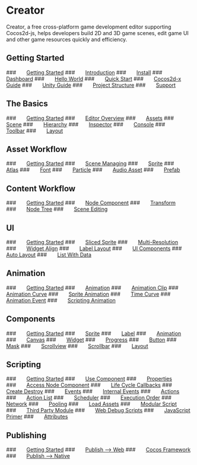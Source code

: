 # Creator
Creator, a free cross-platform game development editor supporting Cocos2d-js,
helps developers build 2D and 3D game scenes, edit game UI and other game resources
quickly and efficiency.

## Getting Started
###&emsp;&emsp;[Getting Started](creator-chapters/getting-started/index.html)
###&emsp;&emsp;[Introduction](creator-chapters/getting-started/introduction.html)
###&emsp;&emsp;[Install](creator-chapters/getting-started/install.html)
###&emsp;&emsp;[Dashboard](creator-chapters/getting-started/dashboard.html)
###&emsp;&emsp;[Hello World](creator-chapters/getting-started/hello-world.html)
###&emsp;&emsp;[Quick Start](creator-chapters/getting-started/quick-start.html)
###&emsp;&emsp;[Cocos2d-x Guide](creator-chapters/getting-started/cocos2d-x-guide.html)
###&emsp;&emsp;[Unity Guide](creator-chapters/getting-started/unity-guide.html)
###&emsp;&emsp;[Project Structure](creator-chapters/getting-started/project-structure.html)
###&emsp;&emsp;[Support](creator-chapters/getting-started/support.html)

## The Basics
###&emsp;&emsp;[Getting Started](creator-chapters/basics/index.html)
###&emsp;&emsp;[Editor Overview](creator-chapters/basics/editor-overview.html)
###&emsp;&emsp;[Assets](creator-chapters/basics/editor-panels/assets.html)
###&emsp;&emsp;[Scene](creator-chapters/basics/editor-panels/scene.html)
###&emsp;&emsp;[Hierarchy](creator-chapters/basics/editor-panels/hierarchy.html)
###&emsp;&emsp;[Inspector](creator-chapters/basics/editor-panels/inspector.html)
###&emsp;&emsp;[Console](creator-chapters/basics/editor-panels/console.html)
###&emsp;&emsp;[Toolbar](creator-chapters/basics/toolbar.html)
###&emsp;&emsp;[Layout](creator-chapters/basics/layout.html)

## Asset Workflow
###&emsp;&emsp;[Getting Started](creator-chapters/asset-workflow/index.html)
###&emsp;&emsp;[Scene Managing](creator-chapters/asset-workflow/scene-managing.html)
###&emsp;&emsp;[Sprite](creator-chapters/asset-workflow/sprite.html)
###&emsp;&emsp;[Atlas](creator-chapters/asset-workflow/atlas.html)
###&emsp;&emsp;[Font](creator-chapters/asset-workflow/font.html)
###&emsp;&emsp;[Particle](creator-chapters/asset-workflow/particle.html)
###&emsp;&emsp;[Audio Asset](creator-chapters/asset-workflow/audio-asset.html)
###&emsp;&emsp;[Prefab](creator-chapters/asset-workflow/prefab.html)

## Content Workflow
###&emsp;&emsp;[Getting Started](creator-chapters/content-workflow/index.html)
###&emsp;&emsp;[Node Component](creator-chapters/content-workflow/node-component.html)
###&emsp;&emsp;[Transform](creator-chapters/content-workflow/transform.html)
###&emsp;&emsp;[Node Tree](creator-chapters/content-workflow/node-tree.html)
###&emsp;&emsp;[Scene Editing](creator-chapters/content-workflow/scene-editing.html)

## UI
###&emsp;&emsp;[Getting Started](creator-chapters/ui/index.html)
###&emsp;&emsp;[Sliced Sprite](creator-chapters/ui/sliced-sprite.html)
###&emsp;&emsp;[Multi-Resolution](creator-chapters/ui/multi-resolution.html)
###&emsp;&emsp;[Widget Align](creator-chapters/ui/widget-align.html)
###&emsp;&emsp;[Label Layout](creator-chapters/ui/label-layout.html)
###&emsp;&emsp;[UI Components](creator-chapters/ui/ui-components.html)
###&emsp;&emsp;[Auto Layout](creator-chapters/ui/auto-layout.html)
###&emsp;&emsp;[List With Data](creator-chapters/ui/list-with-data.html)

## Animation
###&emsp;&emsp;[Getting Started](creator-chapters/animation/index.html)
###&emsp;&emsp;[Animation](creator-chapters/animation/animation.html)
###&emsp;&emsp;[Animation Clip](creator-chapters/animation/animation-clip.html)
###&emsp;&emsp;[Animation Curve](creator-chapters/animation/animation-curve.html)
###&emsp;&emsp;[Sprite Animation](creator-chapters/animation/sprite-animation.html)
###&emsp;&emsp;[Time Curve](creator-chapters/animation/time-curve.html)
###&emsp;&emsp;[Animation Event](creator-chapters/animation/animation-event.html)
###&emsp;&emsp;[Scripting Animation](creator-chapters/animation/scripting-animation.html)

## Components
###&emsp;&emsp;[Getting Started](creator-chapters/components/index.html)
###&emsp;&emsp;[Sprite](creator-chapters/components/sprite.html)
###&emsp;&emsp;[Label](creator-chapters/components/label.html)
###&emsp;&emsp;[Animation](creator-chapters/components/animation.html)
###&emsp;&emsp;[Canvas](creator-chapters/components/canvas.html)
###&emsp;&emsp;[Widget](creator-chapters/components/widget.html)
###&emsp;&emsp;[Progress](creator-chapters/components/progress.html)
###&emsp;&emsp;[Button](creator-chapters/components/button.html)
###&emsp;&emsp;[Mask](creator-chapters/components/mask.html)
###&emsp;&emsp;[Scrollview](creator-chapters/components/scrollview.html)
###&emsp;&emsp;[Scrollbar](creator-chapters/components/scrollbar.html)
###&emsp;&emsp;[Layout](creator-chapters/components/layout.html)

## Scripting
###&emsp;&emsp;[Getting Started](creator-chapters/scripting/index.html)
###&emsp;&emsp;[Use Component](creator-chapters/scripting/use-component.html)
###&emsp;&emsp;[Properties](creator-chapters/scripting/properties.html)
###&emsp;&emsp;[Access Node Component](creator-chapters/scripting/access-node-component.html)
###&emsp;&emsp;[Life Cycle Callbacks](creator-chapters/scripting/life-cycle-callbacks.html)
###&emsp;&emsp;[Create Destroy](creator-chapters/scripting/create-destroy.html)
###&emsp;&emsp;[Events](creator-chapters/scripting/events.html)
###&emsp;&emsp;[Internal Events](creator-chapters/scripting/internal-events.html)
###&emsp;&emsp;[Actions](creator-chapters/scripting/actions.html)
###&emsp;&emsp;[Action List](creator-chapters/scripting/action-list.html)
###&emsp;&emsp;[Scheduler](creator-chapters/scripting/scheduler.html)
###&emsp;&emsp;[Execution Order](creator-chapters/scripting/execution-order.html)
###&emsp;&emsp;[Network](creator-chapters/scripting/network.html)
###&emsp;&emsp;[Pooling](creator-chapters/scripting/pooling.html)
###&emsp;&emsp;[Load Assets](creator-chapters/scripting/load-assets.html)
###&emsp;&emsp;[Modular Script](creator-chapters/scripting/modular-script.html)
###&emsp;&emsp;[Third Party Module](creator-chapters/scripting/third-party-module.html)
###&emsp;&emsp;[Web Debug Scripts](creator-chapters/scripting/web-debug-scripts.html)
###&emsp;&emsp;[JavaScript Primer](creator-chapters/scripting/javascript-primer.html)
###&emsp;&emsp;[Attributes](creator-chapters/scripting/reference/attributes.html)

## Publishing
###&emsp;&emsp;[Getting Started](creator-chapters/publish/index.html)
###&emsp;&emsp;[Publish --> Web](creator-chapters/publish/publish-web.html)
###&emsp;&emsp;[Cocos Framework](creator-chapters/publish/cocos-framework.html)
###&emsp;&emsp;[Publish --> Native](creator-chapters/publish/publish-native.html)
